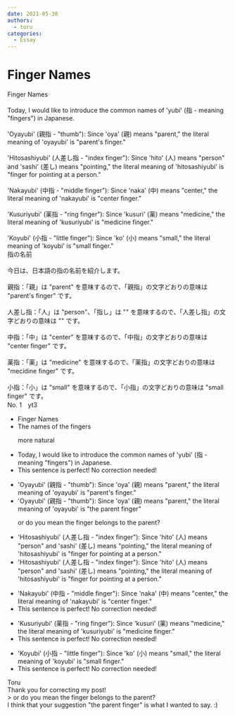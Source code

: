 ```yaml
---
date: 2021-05-30
authors:
  - toru
categories:
  - Essay
---
```


<h1 id="subject_show">Finger Names</h1>
<div class="date" hidden>May 30, 2021 11:45</div>
<div id="post"><div id="body_show_ori">
Finger Names<br/><br/>Today, I would like to introduce the common names of 'yubi' (指 - meaning "fingers") in Japanese.<br/><br/>'Oyayubi' (親指 - "thumb"): Since 'oya' (親) means "parent," the literal meaning of 'oyayubi' is "parent's finger."<br/><br/>'Hitosashiyubi' (人差し指 - "index finger"): Since 'hito' (人) means "person" and 'sashi' (差し) means "pointing," the literal meaning of 'hitosashiyubi' is "finger for pointing at a person."<br/><br/>'Nakayubi' (中指 - "middle finger"): Since 'naka' (中) means "center," the literal meaning of 'nakayubi' is "center finger."<br/><br/>'Kusuriyubi' (薬指 - "ring finger"): Since 'kusuri' (薬) means "medicine," the literal meaning of 'kusuriyubi' is "medicine finger."<br/><br/>'Koyubi' (小指 - "little finger"): Since 'ko' (小) means "small," the literal meaning of 'koyubi' is "small finger."
</div></div>

<!-- more -->

<div id="post_ja"><div id="body_show_mo">
指の名前<br/><br/>今日は、日本語の指の名前を紹介します。<br/><br/>親指：「親」は "parent" を意味するので、「親指」の文字どおりの意味は "parent's finger" です。<br/><br/>人差し指：「人」は "person"、「指し」は "" を意味するので、「人差し指」の文字どおりの意味は "" です。<br/><br/>中指：「中」は "center" を意味するので、「中指」の文字どおりの意味は "center finger" です。<br/><br/>薬指：「薬」は "medicine" を意味するので、「薬指」の文字どおりの意味は "mecidine finger" です。<br/><br/>小指：「小」は "small" を意味するので、「小指」の文字どおりの意味は "small finger" です。
</div></div>
<div id="block"><div class="first_name"> No. 1　<span class="just_name">yt3</span></div><div id="block2">
<ul class="correction_field">
<li class="incorrect">Finger Names</li>
<li class="corrected correct">
The names of the fingers
<p class="correction_comment">more natural</p>
</li>
</ul>
<ul class="correction_field">
<li class="incorrect">Today, I would like to introduce the common names of 'yubi' (指 - meaning "fingers") in Japanese.</li>
<li class="corrected perfect">This sentence is perfect! No correction needed!</li>
</ul>
<ul class="correction_field">
<li class="incorrect">'Oyayubi' (親指 - "thumb"): Since 'oya' (親) means "parent," the literal meaning of 'oyayubi' is "parent's finger."</li>
<li class="corrected correct">
'Oyayubi' (親指 - "thumb"): Since 'oya' (親) means "parent," the literal meaning of 'oyayubi' is "<span class="f_blue">the parent finger"</span>
<p class="correction_comment">or do you mean the finger belongs to the parent?</p>
</li>
</ul>
<ul class="correction_field">
<li class="incorrect">'Hitosashiyubi' (人差し指 - "index finger"): Since 'hito' (人) means "person" and 'sashi' (差し) means "pointing," the literal meaning of 'hitosashiyubi' is "finger for pointing at a person."</li>
<li class="corrected correct">
'Hitosashiyubi' (人差し指 - "index finger"): Since 'hito' (人) means "person" and 'sashi' (差し) means "point<span class="sline"><span class="f_blue">ing</span></span>," the literal meaning of 'hitosashiyubi' is "finger for pointing at a person."
</li>
</ul>
<ul class="correction_field">
<li class="incorrect">'Nakayubi' (中指 - "middle finger"): Since 'naka' (中) means "center," the literal meaning of 'nakayubi' is "center finger."</li>
<li class="corrected perfect">This sentence is perfect! No correction needed!</li>
</ul>
<ul class="correction_field">
<li class="incorrect">'Kusuriyubi' (薬指 - "ring finger"): Since 'kusuri' (薬) means "medicine," the literal meaning of 'kusuriyubi' is "medicine finger."</li>
<li class="corrected perfect">This sentence is perfect! No correction needed!</li>
</ul>
<ul class="correction_field">
<li class="incorrect">'Koyubi' (小指 - "little finger"): Since 'ko' (小) means "small," the literal meaning of 'koyubi' is "small finger."</li>
<li class="corrected perfect">This sentence is perfect! No correction needed!</li>
</ul>
</div><div class="name"><span class="just_name">Toru</span><br>
Thank you for correcting my post!<br/>&gt; or do you mean the finger belongs to the parent?<br/>I think that your suggestion "the parent finger" is what I wanted to say. :)
</div>
</div>
